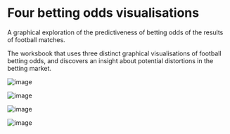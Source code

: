 # Four betting odds visualisations
A graphical exploration of the predictiveness of betting odds of the results of football matches. 

The worksbook that uses three distinct graphical visualisations of football betting odds, and discovers an insight about potential distortions in the betting market.

![image](https://user-images.githubusercontent.com/69304112/209521180-ddf5d66f-09be-49be-8ad0-9c8765bceb76.png)

![image](https://user-images.githubusercontent.com/69304112/209521291-b6582c5d-0806-4847-9e2a-8c3371311b40.png)

![image](https://user-images.githubusercontent.com/69304112/209521311-0cd334ae-4e17-41c1-b520-f7c1def19053.png)

![image](https://user-images.githubusercontent.com/69304112/209672937-9d611bbe-25ee-45ee-9ae9-17c60d13f95d.png)
